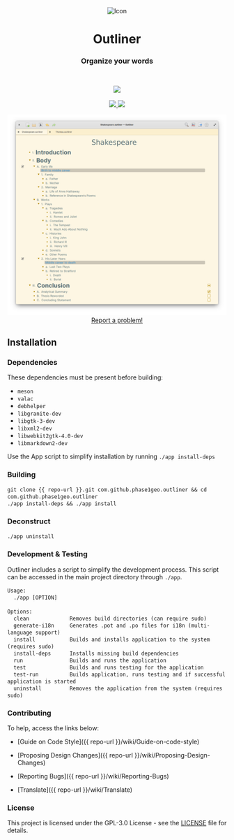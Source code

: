 <div align="center">
  <span align="center"> <img width="80" height="70" class="center" src="{{ repo-url }}/blob/master/data/images/com.github.phase1geo.outliner.png" alt="Icon"></span>
  <h1 align="center">Outliner</h1>
  <h3 align="center">Organize your words</h3>
</div>

<br/>

<p align="center">
    <a href="https://appcenter.elementary.io/com.github.phase1geo.outliner">
        <img src="https://appcenter.elementary.io/badge.svg">
    </a>
</p>

<p align="center">
  <a href="blob/master/LICENSE">
    <img src="https://img.shields.io/badge/License-GPL-3.0-blue.svg">
  </a>
  <a href="releases">
    <img src="https://img.shields.io/badge/Release-v%201.0.0-orange.svg">
  </a>
</p>

<p align="center">
    <img src="https://raw.githubusercontent.com/phase1geo/Outliner/master/data/screenshots/screenshot-solarized-light.png" alt="Screenshot"> <br>
  <a href="issues/new"> Report a problem! </a>
</p>

## Installation

### Dependencies
These dependencies must be present before building:
 - `meson`
 - `valac`
 - `debhelper`
 - `libgranite-dev`
 - `libgtk-3-dev`
 - `libxml2-dev`
 - `libwebkit2gtk-4.0-dev`
 - `libmarkdown2-dev`

Use the App script to simplify installation by running `./app install-deps`
 
 ### Building

```
git clone {{ repo-url }}.git com.github.phase1geo.outliner && cd com.github.phase1geo.outliner
./app install-deps && ./app install
```

### Deconstruct

```
./app uninstall
```

### Development & Testing

Outliner includes a script to simplify the development process. This script can be accessed in the main project directory through `./app`.

```
Usage:
  ./app [OPTION]

Options:
  clean             Removes build directories (can require sudo)
  generate-i18n     Generates .pot and .po files for i18n (multi-language support)
  install           Builds and installs application to the system (requires sudo)
  install-deps      Installs missing build dependencies
  run               Builds and runs the application
  test              Builds and runs testing for the application
  test-run          Builds application, runs testing and if successful application is started
  uninstall         Removes the application from the system (requires sudo)
```

### Contributing

To help, access the links below:

- [Guide on Code Style]({{ repo-url }}/wiki/Guide-on-code-style)

- [Proposing Design Changes]({{ repo-url }}/wiki/Proposing-Design-Changes)

- [Reporting Bugs]({{ repo-url }}/wiki/Reporting-Bugs)

- [Translate]({{ repo-url }}/wiki/Translate)


### License

This project is licensed under the GPL-3.0 License - see the [LICENSE](LICENSE.md) file for details.
